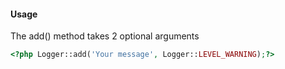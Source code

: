 
#### Usage
The add() method takes 2 optional arguments
```php
<?php Logger::add('Your message', Logger::LEVEL_WARNING);?>
```
